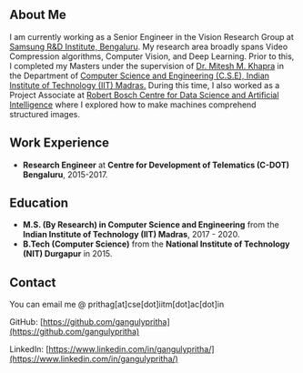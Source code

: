 ## About Me
I am currently working as a Senior Engineer in the Vision Research Group at [Samsung R&D Institute, Bengaluru](https://research.samsung.com/sri-b). My research area broadly spans Video Compression algorithms, Computer Vision, and Deep Learning. Prior to this, I completed my Masters under the supervision of [Dr. Mitesh M. Khapra](http://www.cse.iitm.ac.in/~miteshk/) in the Department of [Computer Science and Engineering (C.S.E), Indian Institute of Technology (IIT) Madras.](http://www.cse.iitm.ac.in/) 
During this time, I also worked as a Project Associate at [Robert Bosch Centre for Data Science and Artificial Intelligence](https://rbc-dsai.iitm.ac.in/) where I explored how to make machines comprehend structured images.

## Work Experience
* **Research Engineer** at **Centre for Development of Telematics (C-DOT) Bengaluru**, 2015-2017.

## Education
* **M.S. (By Research) in Computer Science and Engineering** from the **Indian Institute of Technology (IIT) Madras**, 2017 - 2020.
* **B.Tech (Computer Science)** from the **National Institute of Technology (NIT) Durgapur** in 2015.

## Contact
You can email me @ prithag[at]cse[dot]iitm[dot]ac[dot]in

GitHub: [https://github.com/gangulypritha](https://github.com/gangulypritha)

LinkedIn: [https://www.linkedin.com/in/gangulypritha/](https://www.linkedin.com/in/gangulypritha/)
